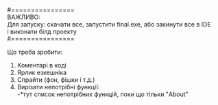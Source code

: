 #================  
ВАЖЛИВО:  
Для запуску: скачати все, запустити final.exe, або закинути все в IDE  
і виконати білд проекту  
#================

Що треба зробити:  
1. Коментарі в коді
2. Ярлик езкешніка  
3. Спрайти (фон, фішки і т.д.)  
4. Вирізати непотрібні функції:  
-*тут список непотрібних функцій, поки що тільки "About"  
